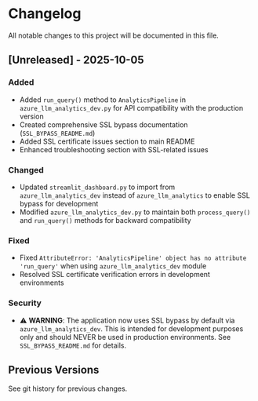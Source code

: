 # Changelog

All notable changes to this project will be documented in this file.

## [Unreleased] - 2025-10-05

### Added
- Added `run_query()` method to `AnalyticsPipeline` in `azure_llm_analytics_dev.py` for API compatibility with the production version
- Created comprehensive SSL bypass documentation (`SSL_BYPASS_README.md`)
- Added SSL certificate issues section to main README
- Enhanced troubleshooting section with SSL-related issues

### Changed
- Updated `streamlit_dashboard.py` to import from `azure_llm_analytics_dev` instead of `azure_llm_analytics` to enable SSL bypass for development
- Modified `azure_llm_analytics_dev.py` to maintain both `process_query()` and `run_query()` methods for backward compatibility

### Fixed
- Fixed `AttributeError: 'AnalyticsPipeline' object has no attribute 'run_query'` when using `azure_llm_analytics_dev` module
- Resolved SSL certificate verification errors in development environments

### Security
- ⚠️ **WARNING**: The application now uses SSL bypass by default via `azure_llm_analytics_dev`. This is intended for development purposes only and should NEVER be used in production environments. See `SSL_BYPASS_README.md` for details.

## Previous Versions

See git history for previous changes.
